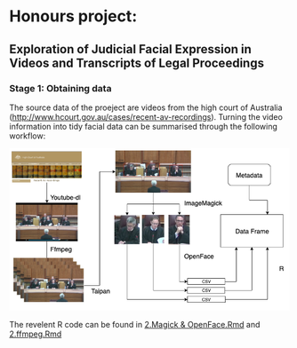# Honours project: 

## Exploration of Judicial Facial Expression in Videos and Transcripts of Legal Proceedings

### Stage 1: Obtaining data

The source data of the proeject are videos from the high court of Australia (http://www.hcourt.gov.au/cases/recent-av-recordings). Turning the video information into tidy facial data can be summarised through the following workflow: 

![Image](workflow.png)

The revelent R code can be found in [2.Magick & OpenFace.Rmd](https://github.com/huizezhang-sherry/ETC4860/blob/master/2.Magick%20%26%20OpenFace.Rmd) and [2.ffmpeg.Rmd](https://github.com/huizezhang-sherry/ETC4860/blob/master/2.ffmpeg.Rmd)
